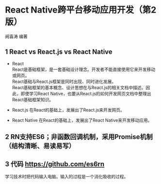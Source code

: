 # React Native跨平台移动应用开发（第2版）
阙喜涛 编著

## 1 React vs React.js vs React Native
- React    
React是基础框架，是一套基础设计理念。开发者不能直接使用它来开发移动或网页。    
React基础与React.js框架是同时出现、同时进化发展。  
React基础框架的基本概念、设计思想在与React.js的相关文档中描述。因此，即使学习React Native，也要从React.js的如何开发网页文档中整理出React基础框架知识。

- React.js
在React的基础上，发展出了React.js来开发网页。
- React Native
在React的基础上，发展出了React Native来开发移动应用。

## 2 RN支持ES6；非函数回调机制，采用Promise机制（结构清晰、易读易写）

## 3 代码 https://github.com/es6rn  
学习技术时把代码输入电脑。输入的过程是一个消化吸收的过程。